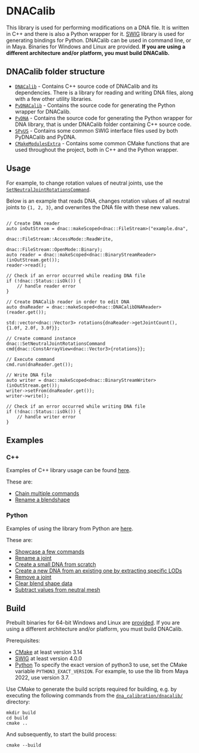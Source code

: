 # DNACalib
This library is used for performing modifications on a DNA file.
It is written in C++ and there is also a Python wrapper for it. [SWIG](https://www.swig.org/) library is used for generating
bindings for Python. DNACalib can be used in command line, or in Maya.
Binaries for Windows and Linux are provided. **If you are using a different architecture and/or platform, you must build DNACalib.**

## DNACalib folder structure
- [`DNACalib`](https://github.com/EpicGames/MetaHuman-DNA-Calibration/tree/main/dnacalib/DNACalib) - Contains C++ source code of DNACalib and its dependencies. There is a library for
reading and writing DNA files, along with a few other utility libraries.
- [`PyDNACalib`](https://github.com/EpicGames/MetaHuman-DNA-Calibration/tree/main/dnacalib/PyDNACalib) - Contains the source code for generating the Python wrapper for DNACalib.
- [`PyDNA`](https://github.com/EpicGames/MetaHuman-DNA-Calibration/tree/main/dnacalib/PyDNA) - Contains the source code for generating the Python wrapper for DNA library, that is under
DNACalib folder containing C++ source code.
- [`SPyUS`](https://github.com/EpicGames/MetaHuman-DNA-Calibration/tree/main/dnacalib/SPyUS) - Contains some common SWIG interface files used by both PyDNACalib and PyDNA.
- [`CMakeModulesExtra`](https://github.com/EpicGames/MetaHuman-DNA-Calibration/tree/main/dnacalib/CMakeModulesExtra) - Contains some common CMake functions that are used throughout the
project, both in C++ and the Python wrapper.

## Usage

For example, to change rotation values of neutral joints, use the 
[`SetNeutralJointRotationsCommand`](https://github.com/EpicGames/MetaHuman-DNA-Calibration/tree/main/dnacalib/DNACalib/include/dnacalib/commands/SetNeutralJointRotationsCommand.h).

Below is an example that reads DNA, changes rotation values of all neutral joints to `{1, 2, 3}`, and overwrites the DNA
file with these new values.

```

// Create DNA reader
auto inOutStream = dnac::makeScoped<dnac::FileStream>("example.dna",
                                                      dnac::FileStream::AccessMode::ReadWrite,
                                                      dnac::FileStream::OpenMode::Binary);
auto reader = dnac::makeScoped<dnac::BinaryStreamReader>(inOutStream.get());
reader->read();

// Check if an error occurred while reading DNA file
if (!dnac::Status::isOk()) {
    // handle reader error
}

// Create DNACalib reader in order to edit DNA
auto dnaReader = dnac::makeScoped<dnac::DNACalibDNAReader>(reader.get());

std::vector<dnac::Vector3> rotations{dnaReader->getJointCount(), {1.0f, 2.0f, 3.0f}};

// Create command instance
dnac::SetNeutralJointRotationsCommand cmd{dnac::ConstArrayView<dnac::Vector3>{rotations}};

// Execute command
cmd.run(dnaReader.get());

// Write DNA file
auto writer = dnac::makeScoped<dnac::BinaryStreamWriter>(inOutStream.get());
writer->setFrom(dnaReader.get());
writer->write();

// Check if an error occurred while writing DNA file
if (!dnac::Status::isOk()) {
    // handle writer error
}
```

## Examples

### C++
Examples of C++ library usage can be found [here](https://github.com/EpicGames/MetaHuman-DNA-Calibration/tree/main/dnacalib/DNACalib/examples).

These are:
- [Chain multiple commands](https://github.com/EpicGames/MetaHuman-DNA-Calibration/tree/main/dnacalib/DNACalib/examples/CommandSequence.cpp)
- [Rename a blendshape](https://github.com/EpicGames/MetaHuman-DNA-Calibration/tree/main/dnacalib/DNACalib/examples/SingleCommand.cpp)

### Python
Examples of using the library from Python are [here](https://github.com/EpicGames/MetaHuman-DNA-Calibration/tree/main/examples).

These are:
- [Showcase a few commands](https://github.com/EpicGames/MetaHuman-DNA-Calibration/tree/main/examples/dnacalib_demo.py)
- [Rename a joint](https://github.com/EpicGames/MetaHuman-DNA-Calibration/tree/main/examples/dnacalib_rename_joint_demo.py)
- [Create a small DNA from scratch](https://github.com/EpicGames/MetaHuman-DNA-Calibration/tree/main/examples/dna_demo.py)
- [Create a new DNA from an existing one by extracting specific LODs](https://github.com/EpicGames/MetaHuman-DNA-Calibration/tree/main/examples/dnacalib_lod_demo.py)
- [Remove a joint](https://github.com/EpicGames/MetaHuman-DNA-Calibration/tree/main/examples/dnacalib_remove_joint.py)
- [Clear blend shape data](https://github.com/EpicGames/MetaHuman-DNA-Calibration/tree/main/examples/dnacalib_clear_blend_shapes.py)
- [Subtract values from neutral mesh](https://github.com/EpicGames/MetaHuman-DNA-Calibration/tree/main/examples/dnacalib_neutral_mesh_subtract.py)


## Build
Prebuilt binaries for 64-bit Windows and Linux are [provided](https://github.com/EpicGames/MetaHuman-DNA-Calibration/tree/main/lib).
If you are using a different architecture and/or platform, you must build DNACalib.

Prerequisites:
- [CMake](https://cmake.org/download/) at least version 3.14
- [SWIG](https://www.swig.org/download.html) at least version 4.0.0
- [Python](https://www.python.org/downloads/) To specify the exact version of python3 to use, set the CMake variable
`PYTHON3_EXACT_VERSION`. For example, to use the lib from Maya 2022, use version 3.7.

Use CMake to generate the build scripts required for building, e.g. by executing the following commands from the
[`dna_calibration/dnacalib/`](https://github.com/EpicGames/MetaHuman-DNA-Calibration/tree/main/dnacalib) directory:

```
mkdir build
cd build
cmake ..
```

And subsequently, to start the build process:
```
cmake --build
```
